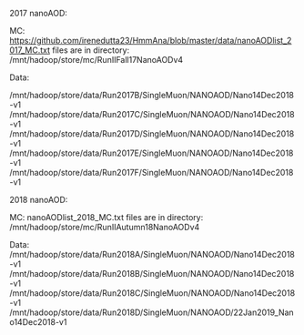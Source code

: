 2017 nanoAOD:

MC: https://github.com/irenedutta23/HmmAna/blob/master/data/nanoAODlist_2017_MC.txt
files are in directory: /mnt/hadoop/store/mc/RunIIFall17NanoAODv4

Data:

/mnt/hadoop/store/data/Run2017B/SingleMuon/NANOAOD/Nano14Dec2018-v1  
/mnt/hadoop/store/data/Run2017C/SingleMuon/NANOAOD/Nano14Dec2018-v1  
/mnt/hadoop/store/data/Run2017D/SingleMuon/NANOAOD/Nano14Dec2018-v1
/mnt/hadoop/store/data/Run2017E/SingleMuon/NANOAOD/Nano14Dec2018-v1
/mnt/hadoop/store/data/Run2017F/SingleMuon/NANOAOD/Nano14Dec2018-v1

2018 nanoAOD:

MC: nanoAODlist_2018_MC.txt
files are in directory: /mnt/hadoop/store/mc/RunIIAutumn18NanoAODv4

Data: 
/mnt/hadoop/store/data/Run2018A/SingleMuon/NANOAOD/Nano14Dec2018-v1  
/mnt/hadoop/store/data/Run2018B/SingleMuon/NANOAOD/Nano14Dec2018-v1  
/mnt/hadoop/store/data/Run2018C/SingleMuon/NANOAOD/Nano14Dec2018-v1
/mnt/hadoop/store/data/Run2018D/SingleMuon/NANOAOD/22Jan2019_Nano14Dec2018-v1

